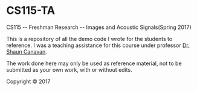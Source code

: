 # CS115-TA

CS115 -- Freshman Research -- Images and Acoustic Signals(Spring 2017)

This is a repository of all the demo code I wrote for the students to reference. I was a teaching assistance for this course under professor [Dr. Shaun Canavan](http://cs.binghamton.edu/~scanavan).

The work done here may only be used as reference material, not to be submitted as your own work, with or without edits.

Copyright © 2017